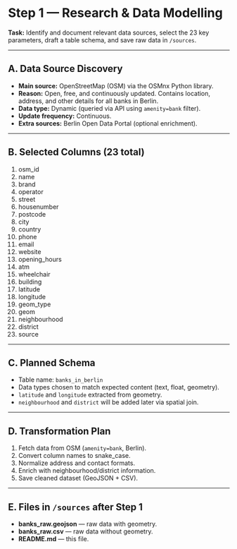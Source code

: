 # Step 1 — Research & Data Modelling

**Task:** Identify and document relevant data sources, select the 23 key parameters, draft a table schema, and save raw data in `/sources`.

---

## A. Data Source Discovery
- **Main source:** OpenStreetMap (OSM) via the OSMnx Python library.
- **Reason:** Open, free, and continuously updated. Contains location, address, and other details for all banks in Berlin.
- **Data type:** Dynamic (queried via API using `amenity=bank` filter).
- **Update frequency:** Continuous.
- **Extra sources:** Berlin Open Data Portal (optional enrichment).

---

## B. Selected Columns (23 total)
1. osm_id  
2. name  
3. brand  
4. operator  
5. street  
6. housenumber  
7. postcode  
8. city  
9. country  
10. phone  
11. email  
12. website  
13. opening_hours  
14. atm  
15. wheelchair  
16. building  
17. latitude  
18. longitude  
19. geom_type  
20. geom  
21. neighbourhood  
22. district  
23. source  

---

## C. Planned Schema
- Table name: `banks_in_berlin`
- Data types chosen to match expected content (text, float, geometry).
- `latitude` and `longitude` extracted from geometry.
- `neighbourhood` and `district` will be added later via spatial join.

---

## D. Transformation Plan
1. Fetch data from OSM (`amenity=bank`, Berlin).
2. Convert column names to snake_case.
3. Normalize address and contact formats.
4. Enrich with neighbourhood/district information.
5. Save cleaned dataset (GeoJSON + CSV).

---

## E. Files in `/sources` after Step 1
- **banks_raw.geojson** — raw data with geometry.
- **banks_raw.csv** — raw data without geometry.
- **README.md** — this file.
